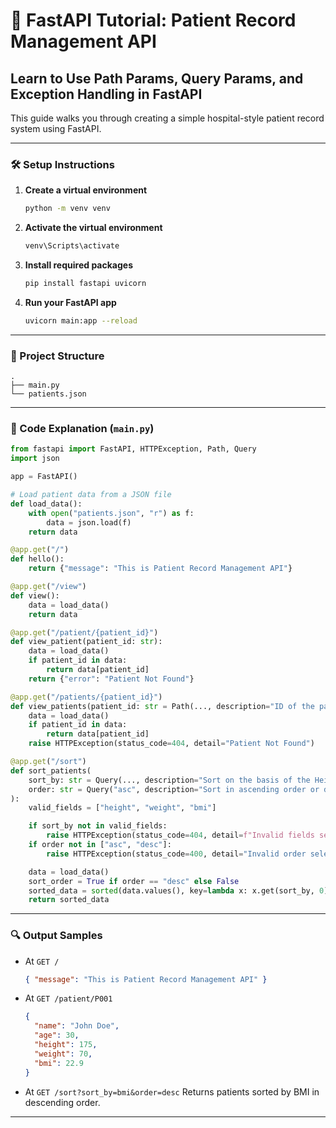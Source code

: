# 🏥 FastAPI Tutorial: Patient Record Management API

## Learn to Use Path Params, Query Params, and Exception Handling in FastAPI

This guide walks you through creating a simple hospital-style patient record system using FastAPI.

---

### 🛠️ Setup Instructions

1. **Create a virtual environment**
   ```bash
   python -m venv venv
   ```

2. **Activate the virtual environment**
   ```bash
   venv\Scripts\activate
   ```

3. **Install required packages**
   ```bash
   pip install fastapi uvicorn
   ```

4. **Run your FastAPI app**
   ```bash
   uvicorn main:app --reload
   ```

---

### 📂 Project Structure

```
.
├── main.py
└── patients.json
```

---

### 📄 Code Explanation (`main.py`)

```python
from fastapi import FastAPI, HTTPException, Path, Query
import json

app = FastAPI()

# Load patient data from a JSON file
def load_data():
    with open("patients.json", "r") as f:
        data = json.load(f)
    return data

@app.get("/")
def hello():
    return {"message": "This is Patient Record Management API"}

@app.get("/view")
def view():
    data = load_data()
    return data

@app.get("/patient/{patient_id}")
def view_patient(patient_id: str):
    data = load_data()
    if patient_id in data:
        return data[patient_id]
    return {"error": "Patient Not Found"}

@app.get("/patients/{patient_id}")
def view_patients(patient_id: str = Path(..., description="ID of the patients in DB", example="P001")):
    data = load_data()
    if patient_id in data:
        return data[patient_id]
    raise HTTPException(status_code=404, detail="Patient Not Found")

@app.get("/sort")
def sort_patients(
    sort_by: str = Query(..., description="Sort on the basis of the Height, Weight, BMI"),
    order: str = Query("asc", description="Sort in ascending order or descending order")
):
    valid_fields = ["height", "weight", "bmi"]

    if sort_by not in valid_fields:
        raise HTTPException(status_code=404, detail=f"Invalid fields selected from {valid_fields}")
    if order not in ["asc", "desc"]:
        raise HTTPException(status_code=400, detail="Invalid order selected between asc and desc")

    data = load_data()
    sort_order = True if order == "desc" else False
    sorted_data = sorted(data.values(), key=lambda x: x.get(sort_by, 0), reverse=sort_order)
    return sorted_data
```

---

### 🔍 Output Samples

- At `GET /`
  ```json
  { "message": "This is Patient Record Management API" }
  ```

- At `GET /patient/P001`
  ```json
  {
    "name": "John Doe",
    "age": 30,
    "height": 175,
    "weight": 70,
    "bmi": 22.9
  }
  ```

- At `GET /sort?sort_by=bmi&order=desc`
  Returns patients sorted by BMI in descending order.

---
